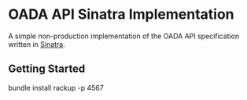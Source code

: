 # OADA API Sinatra Implementation
A simple non-production implementation of the OADA API specification written in [Sinatra](http://www.sinatrarb.com/). 

## Getting Started

  bundle install
  rackup -p 4567
